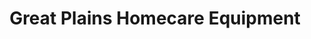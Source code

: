 ---
title: "Great Plains Homecare Equipment"
url: /north-platte/great-plains-homecare-equipment/
shop: Sanitätshaus
---